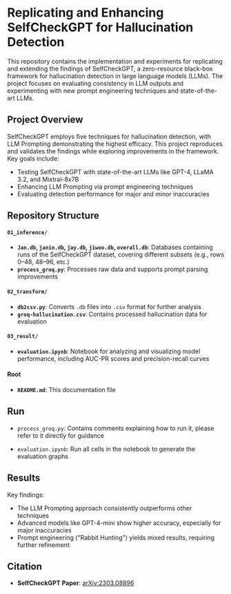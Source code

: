 # Replicating and Enhancing SelfCheckGPT for Hallucination Detection

This repository contains the implementation and experiments for replicating and extending the findings of SelfCheckGPT, a zero-resource black-box framework for hallucination detection in large language models (LLMs). The project focuses on evaluating consistency in LLM outputs and experimenting with new prompt engineering techniques and state-of-the-art LLMs.

## Project Overview

SelfCheckGPT employs five techniques for hallucination detection, with LLM Prompting demonstrating the highest efficacy. This project reproduces and validates the findings while exploring improvements in the framework. Key goals include:
- Testing SelfCheckGPT with state-of-the-art LLMs like GPT-4, LLaMA 3.2, and Mixtral-8x7B
- Enhancing LLM Prompting via prompt engineering techniques
- Evaluating detection performance for major and minor inaccuracies

## Repository Structure

#### `01_inference/`
- **`Jan.db`, `janin.db`, `jay.db`, `jiwoo.db`, `overall.db`**: Databases containing runs of the SelfCheckGPT dataset, covering different subsets (e.g., rows 0–48, 48–96, etc.)
- **`process_groq.py`**: Processes raw data and supports prompt parsing improvements

#### `02_transform/`
- **`db2csv.py`**: Converts `.db` files into `.csv` format for further analysis
- **`groq-hallucination.csv`**: Contains processed hallucination data for evaluation

#### `03_result/`
- **`evaluation.ipynb`**: Notebook for analyzing and visualizing model performance, including AUC-PR scores and precision-recall curves

#### Root
- **`README.md`**: This documentation file

## Run

- `process_groq.py`: Contains comments explaining how to run it, please refer to it directly for guidance

- `evaluation.ipynb`: Run all cells in the notebook to generate the evaluation graphs

## Results

Key findings:
- The LLM Prompting approach consistently outperforms other techniques
- Advanced models like GPT-4-mini show higher accuracy, especially for major inaccuracies
- Prompt engineering ("Rabbit Hunting") yields mixed results, requiring further refinement

## Citation
- **SelfCheckGPT Paper**: [arXiv:2303.08896](https://arxiv.org/abs/2303.08896)
